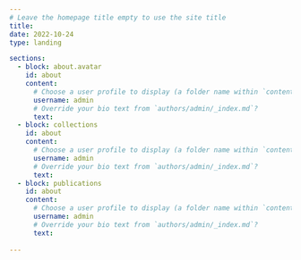 ```yaml
---
# Leave the homepage title empty to use the site title
title: 
date: 2022-10-24
type: landing

sections:
  - block: about.avatar
    id: about
    content:
      # Choose a user profile to display (a folder name within `content/authors/`)
      username: admin
      # Override your bio text from `authors/admin/_index.md`?
      text:
  - block: collections
    id: about
    content:
      # Choose a user profile to display (a folder name within `content/events/`)
      username: admin
      # Override your bio text from `authors/admin/_index.md`?
      text:
  - block: publications
    id: about
    content:
      # Choose a user profile to display (a folder name within `content/events/`)
      username: admin
      # Override your bio text from `authors/admin/_index.md`?
      text:
  
---
```

